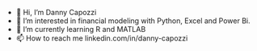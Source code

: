 - 👋 Hi, I’m Danny Capozzi
- 👀 I’m interested in financial modeling with Python, Excel and Power Bi.
- 🌱 I’m currently learning R and MATLAB
- 📫 How to reach me linkedin.com/in/danny-capozzi

<!---
Dannycap/Dannycap is a ✨ special ✨ repository because its `README.md` (this file) appears on your GitHub profile.
You can click the Preview link to take a look at your changes.
--->
